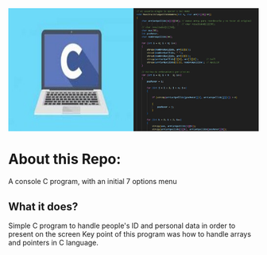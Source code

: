 <div style="display: flex;">
  <img src="https://github.com/AlvaroPersichini/P1_ANSI_C/blob/master/Lenguaje-C.jpg" alt="Descripción de la imagen 1" style="width: 50%;" />
  <img src="https://github.com/AlvaroPersichini/P1_ANSI_C/blob/master/lenguajeC_pivoteo.jpg" alt="Descripción de la imagen 2" style="width: 50%;" />
</div>


# About this Repo:  
A console C program, with an initial 7 options menu

## What it does?
Simple C program to handle people's ID and personal data in order to present on the screen
Key point of this program was how to handle arrays and pointers in C language.
